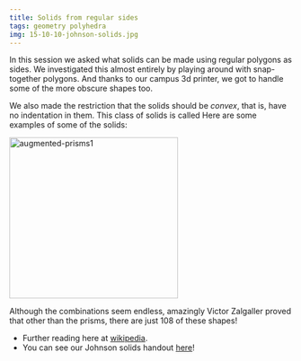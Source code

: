 ```yaml
---
title: Solids from regular sides
tags: geometry polyhedra
img: 15-10-10-johnson-solids.jpg
---
```


In this session we asked what solids can be made using regular polygons as sides. We investigated this almost entirely by playing around with snap-together polygons. And thanks to our campus 3d printer, we got to handle some of the more obscure shapes too.<!--more-->

We also made the restriction that the solids should be <em>convex</em>, that is, have no indentation in them. This class of solids is called Here are some examples of some of the solids:

<img src="{{ site.baseurl }}/assets/augmented-prisms1-300x287.png" alt="augmented-prisms1" width="300" height="287" class="aligncenter size-medium wp-image-703" />

Although the combinations seem endless, amazingly Victor Zalgaller proved that other than the prisms, there are just 108 of these shapes!</p>

* Further reading here at <a href="https://en.wikipedia.org/wiki/Johnson_solid">wikipedia</a>.
* You can see our Johnson solids handout <a href="http://boisemathcircles.org/wp-content/uploads/2015/10/HandoutonJohnsonSolids.pdf">here</a>!
